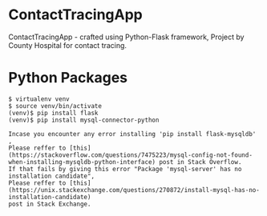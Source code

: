 # ContactTracingApp
ContactTracingApp - crafted using Python-Flask framework, Project by County Hospital for contact tracing.

# Python Packages

```
$ virtualenv venv
$ source venv/bin/activate
(venv)$ pip install flask
(venv)$ pip install mysql-connector-python

Incase you encounter any error installing 'pip install flask-mysqldb' , 
Please reffer to [this](https://stackoverflow.com/questions/7475223/mysql-config-not-found-when-installing-mysqldb-python-interface) post in Stack Overflow.
If that fails by giving this error "Package 'mysql-server' has no installation candidate",
Please reffer to [this](https://unix.stackexchange.com/questions/270872/install-mysql-has-no-installation-candidate) 
post in Stack Exchange.
```
